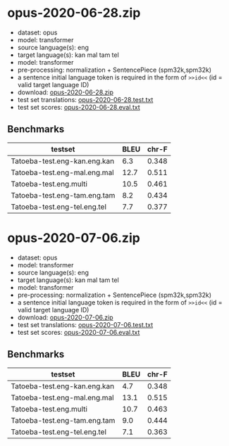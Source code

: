 # opus-2020-06-28.zip

* dataset: opus
* model: transformer
* source language(s): eng
* target language(s): kan mal tam tel
* model: transformer
* pre-processing: normalization + SentencePiece (spm32k,spm32k)
* a sentence initial language token is required in the form of `>>id<<` (id = valid target language ID)
* download: [opus-2020-06-28.zip](https://object.pouta.csc.fi/Tatoeba-MT-models/eng-dra/opus-2020-06-28.zip)
* test set translations: [opus-2020-06-28.test.txt](https://object.pouta.csc.fi/Tatoeba-MT-models/eng-dra/opus-2020-06-28.test.txt)
* test set scores: [opus-2020-06-28.eval.txt](https://object.pouta.csc.fi/Tatoeba-MT-models/eng-dra/opus-2020-06-28.eval.txt)

## Benchmarks

| testset               | BLEU  | chr-F |
|-----------------------|-------|-------|
| Tatoeba-test.eng-kan.eng.kan 	| 6.3 	| 0.348 |
| Tatoeba-test.eng-mal.eng.mal 	| 12.7 	| 0.511 |
| Tatoeba-test.eng.multi 	| 10.5 	| 0.461 |
| Tatoeba-test.eng-tam.eng.tam 	| 8.2 	| 0.434 |
| Tatoeba-test.eng-tel.eng.tel 	| 7.7 	| 0.377 |

# opus-2020-07-06.zip

* dataset: opus
* model: transformer
* source language(s): eng
* target language(s): kan mal tam tel
* model: transformer
* pre-processing: normalization + SentencePiece (spm32k,spm32k)
* a sentence initial language token is required in the form of `>>id<<` (id = valid target language ID)
* download: [opus-2020-07-06.zip](https://object.pouta.csc.fi/Tatoeba-MT-models/eng-dra/opus-2020-07-06.zip)
* test set translations: [opus-2020-07-06.test.txt](https://object.pouta.csc.fi/Tatoeba-MT-models/eng-dra/opus-2020-07-06.test.txt)
* test set scores: [opus-2020-07-06.eval.txt](https://object.pouta.csc.fi/Tatoeba-MT-models/eng-dra/opus-2020-07-06.eval.txt)

## Benchmarks

| testset               | BLEU  | chr-F |
|-----------------------|-------|-------|
| Tatoeba-test.eng-kan.eng.kan 	| 4.7 	| 0.348 |
| Tatoeba-test.eng-mal.eng.mal 	| 13.1 	| 0.515 |
| Tatoeba-test.eng.multi 	| 10.7 	| 0.463 |
| Tatoeba-test.eng-tam.eng.tam 	| 9.0 	| 0.444 |
| Tatoeba-test.eng-tel.eng.tel 	| 7.1 	| 0.363 |

